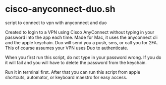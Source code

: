 # cisco-anyconnect-duo.sh
script to connect to vpn with anyconnect and duo

Created to login to a VPN using Cisco AnyConnect without typing in your password into the app each time. Made for Mac, it uses the anyconnect cli and the apple keychain. Duo will send you a push, sms, or call you for 2FA. This of course assumes your VPN uses Duo to authenticate.

When you first run this script, do not type in your password wrong. If you do it will fail and you will have to delete the password from the keychain.

Run it in terminal first. After that you can run this script from apple shortcuts, automator, or keyboard maestro for easy access.

